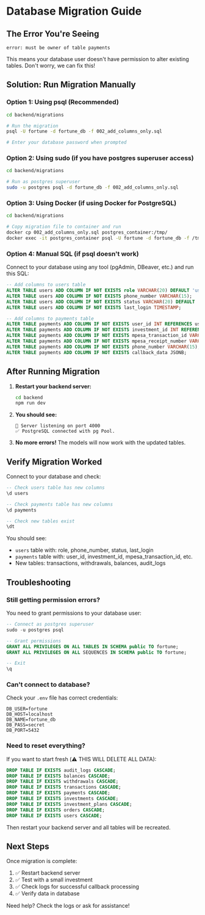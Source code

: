 # Database Migration Guide

## The Error You're Seeing

```
error: must be owner of table payments
```

This means your database user doesn't have permission to alter existing tables. Don't worry, we can fix this!

## Solution: Run Migration Manually

### Option 1: Using psql (Recommended)

```bash
cd backend/migrations

# Run the migration
psql -U fortune -d fortune_db -f 002_add_columns_only.sql

# Enter your database password when prompted
```

### Option 2: Using sudo (if you have postgres superuser access)

```bash
cd backend/migrations

# Run as postgres superuser
sudo -u postgres psql -d fortune_db -f 002_add_columns_only.sql
```

### Option 3: Using Docker (if using Docker for PostgreSQL)

```bash
cd backend/migrations

# Copy migration file to container and run
docker cp 002_add_columns_only.sql postgres_container:/tmp/
docker exec -it postgres_container psql -U fortune -d fortune_db -f /tmp/002_add_columns_only.sql
```

### Option 4: Manual SQL (if psql doesn't work)

Connect to your database using any tool (pgAdmin, DBeaver, etc.) and run this SQL:

```sql
-- Add columns to users table
ALTER TABLE users ADD COLUMN IF NOT EXISTS role VARCHAR(20) DEFAULT 'user';
ALTER TABLE users ADD COLUMN IF NOT EXISTS phone_number VARCHAR(15);
ALTER TABLE users ADD COLUMN IF NOT EXISTS status VARCHAR(20) DEFAULT 'active';
ALTER TABLE users ADD COLUMN IF NOT EXISTS last_login TIMESTAMP;

-- Add columns to payments table
ALTER TABLE payments ADD COLUMN IF NOT EXISTS user_id INT REFERENCES users(id);
ALTER TABLE payments ADD COLUMN IF NOT EXISTS investment_id INT REFERENCES investments(id);
ALTER TABLE payments ADD COLUMN IF NOT EXISTS mpesa_transaction_id VARCHAR(100);
ALTER TABLE payments ADD COLUMN IF NOT EXISTS mpesa_receipt_number VARCHAR(100);
ALTER TABLE payments ADD COLUMN IF NOT EXISTS phone_number VARCHAR(15);
ALTER TABLE payments ADD COLUMN IF NOT EXISTS callback_data JSONB;
```

## After Running Migration

1. **Restart your backend server:**
   ```bash
   cd backend
   npm run dev
   ```

2. **You should see:**
   ```
   🚀 Server listening on port 4000
   ✅ PostgreSQL connected with pg Pool.
   ```

3. **No more errors!** The models will now work with the updated tables.

## Verify Migration Worked

Connect to your database and check:

```sql
-- Check users table has new columns
\d users

-- Check payments table has new columns
\d payments

-- Check new tables exist
\dt
```

You should see:
- `users` table with: role, phone_number, status, last_login
- `payments` table with: user_id, investment_id, mpesa_transaction_id, etc.
- New tables: transactions, withdrawals, balances, audit_logs

## Troubleshooting

### Still getting permission errors?

You need to grant permissions to your database user:

```sql
-- Connect as postgres superuser
sudo -u postgres psql

-- Grant permissions
GRANT ALL PRIVILEGES ON ALL TABLES IN SCHEMA public TO fortune;
GRANT ALL PRIVILEGES ON ALL SEQUENCES IN SCHEMA public TO fortune;

-- Exit
\q
```

### Can't connect to database?

Check your `.env` file has correct credentials:
```
DB_USER=fortune
DB_HOST=localhost
DB_NAME=fortune_db
DB_PASS=secret
DB_PORT=5432
```

### Need to reset everything?

If you want to start fresh (⚠️ THIS WILL DELETE ALL DATA):

```sql
DROP TABLE IF EXISTS audit_logs CASCADE;
DROP TABLE IF EXISTS balances CASCADE;
DROP TABLE IF EXISTS withdrawals CASCADE;
DROP TABLE IF EXISTS transactions CASCADE;
DROP TABLE IF EXISTS payments CASCADE;
DROP TABLE IF EXISTS investments CASCADE;
DROP TABLE IF EXISTS investment_plans CASCADE;
DROP TABLE IF EXISTS orders CASCADE;
DROP TABLE IF EXISTS users CASCADE;
```

Then restart your backend server and all tables will be recreated.

## Next Steps

Once migration is complete:
1. ✅ Restart backend server
2. ✅ Test with a small investment
3. ✅ Check logs for successful callback processing
4. ✅ Verify data in database

Need help? Check the logs or ask for assistance!
